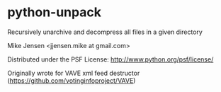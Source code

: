 python-unpack
=============

Recursively unarchive and decompress all files in a given directory

Mike Jensen <jjensen.mike at gmail.com>

Distributed under the PSF License: http://www.python.org/psf/license/

Originally wrote for VAVE xml feed destructor (https://github.com/votinginfoproject/VAVE)
